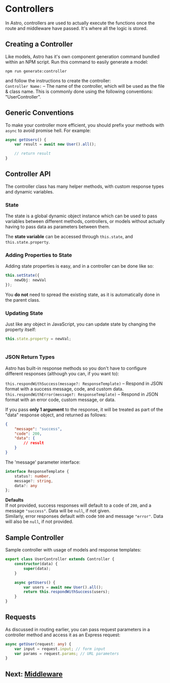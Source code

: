 # Controllers
In Astro, controllers are used to actually execute the functions once the route and middleware have passed. It's where all the logic is stored.

## Creating a Controller
Like models, Astro has it's own component generation command bundled within an NPM script. Run this command to easily generate a model:  

`npm run generate:controller`  

and follow the instructions to create the controller:  
`Controller Name:` – The name of the controller, which will be used as the file & class name. This is commonly done using the following conventions: "UserController".  

## Generic Conventions
To make your controller more efficient, you should prefix your methods with `async` to avoid promise hell. For example:
```ts
async getUsers() {
    var result = await new User().all();

    // return result
}
```  

## Controller API
The controller class has many helper methods, with custom response types and dynamic variables.  

### State
The state is a global dynamic object instance which can be used to pass variables between different methods, controllers, or models without actually having to pass data as parameters between them.  

The **state variable** can be accessed through `this.state`, and `this.state.property`.  

### Adding Properties to State
Adding state properties is easy, and in a controller can be done like so:  

```ts
this.setState({
    newObj: newVal
});
```
You **do not** need to spread the existing state, as it is automatically done in the parent class.  

### Updating State
Just like any object in JavaScript, you can update state by changing the property itself:  

```ts
this.state.property = newVal;
```  

#

### JSON Return Types
Astro has built-in response methods so you don't have to configure different responses (although you can, if you want to):  

`this.respondWithSuccess(message?: ResponseTemplate)` – Respond in JSON format with a success message, code, and custom data.  
`this.respondWithError(message?: ResponseTemplate)` – Respond in JSON format with an error code, custom message, or data.  

If you pass **only 1 argument** to the response, it will be treated as part of the "data" response object, and returned as follows:
```json
{
    "message": "success",
    "code": 200,
    "data": {
        // result
    }
}
```  
The 'message' parameter interface:  
```ts
interface ResponseTemplate {
    status?: number,
    message?: string,
    data?: any
};
```
**Defaults**  
If not provided, success responses will default to a code of `200`, and a message `"success"`. Data will be `null`, if not given.  
Similarly, error responses default with code `500` and message `"error"`. Data will also be `null`, if not provided.  

## Sample Controller
Sample controller with usage of models and response templates:  
```ts
export class UserController extends Controller {
    constructor(data) {
        super(data);
    }

    async getUsers() {
        var users = await new User().all();
        return this.respondWithSuccess(users);
    }
}
```

## Requests
As discussed in routing earlier, you can pass request parameters in a controller method and access it as an Express request:  

```ts
async getUser(request: any) {
    var input = request.input; // form input
    var params = request.params; // URL parameters
}
```

## Next: [Middleware]()